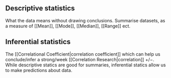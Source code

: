 
## Descriptive statistics
What the data means without drawing conclusions. Summarise datasets, as a measure of [[Mean]], [[Mode]], [[Median]], [[Range]] ect.
## Inferential statistics
The [[Correlational Coefficient|correlation coefficient]] which can help us conclude/infer a strong/week [[Correlation Research|correlation]] $+/-$. While descriptive statics are good for summaries, inferential statics allow us to make predictions about data.